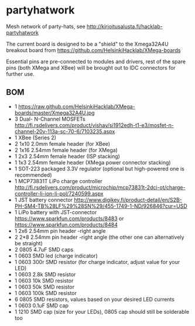 partyhatwork
============

Mesh network of party-hats, see http://kirjoitusalusta.fi/hacklab-partyhatwork

The current board is designed to be a "shield" to the Xmega32A4U 
breakout board from https://github.com/HelsinkiHacklab/XMega-boards 

Essential pins are pre-connected to modules and drivers, rest of the spare pins (both XMega
and XBee) will be brought out to IDC connectors for further use.

## BOM

  * 1 https://raw.github.com/HelsinkiHacklab/XMega-boards/master/Xmega32A4U.jpg
  * 3 Dual- N-Channel MOSFETs http://fi.rsdelivers.com/product/vishay/si1912edh-t1-e3/mosfet-n-channel-20v-113a-sc-70-6/7103235.aspx
  * 1 XBee (Series 2)
  * 2 1x10 2.0mm female header (for XBee)
  * 2 1x16 2.54mm female header (for XMega)
  * 1 2x3 2.54mm female header (ISP stacking)
  * 1 1x3 2.54mm female header (XMega power connector stacking)
  * 1 SOT-223 packaged 3.3V regulator (optional but high-powered one is recommended)
  * 1 MCP73831T LiPo charge controller http://fi.rsdelivers.com/product/microchip/mcp73831t-2dci-ot/charge-controller-li-ion-li-pol/7240599.aspx
  * 1 JST battery connector http://www.digikey.fi/product-detail/en/S2B-PH-SM4-TB%28LF%29%28SN%29/455-1749-1-ND/926846?cur=USD
  * 1 LiPo battery with JST-connector https://www.sparkfun.com/products/8483 or https://www.sparkfun.com/products/8484
  * 1 2x6 2.54mm pin header -right angle
  * 2 2*8 2.54mm pin header -right angle (the other one can alternatively be straight)
  * 2 0805 4.7uF SMD caps
  * 1 0603 SMD led (charge indicator)
  * 1 0603 300r SMD resistor (for charge indicator, adjust value for your LED)
  * 1 0603 2.8k SMD resistor
  * 1 0603 10k SMD resistor
  * 1 0603 50k SMD resistor
  * 1 0603 100k SMD resistor
  * 6 0805 SMD resistors, values based on your desired LED currents
  * 1 0603 0.1uF SMD cap
  * 1 1210 SMD cap (size for your LEDs), 0805 cap should still be solderable too
